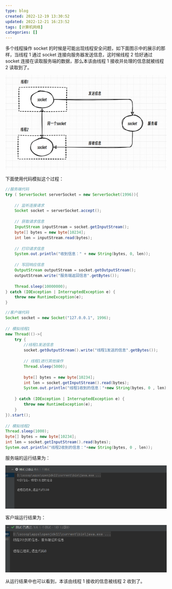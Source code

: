 ```yaml
---
type: blog
created: 2022-12-19 13:30:52
updated: 2022-12-21 16:23:52
tags: [计算机网络]
categories: []
---
```


多个线程操作 socket 的时候是可能出现线程安全问题，如下面图示中的展示的那样，当线程 1 通过 socket 连接向服务器发送信息，这时候线程 2 恰好通过 socket 连接在读取服务端的数据，那么本该由线程 1 接收并处理的信息就被线程 2 读取到了。

![](附件/image/socket连接不安全的原因_image_1.png)

下面使用代码模拟这个过程：​

```java
//服务端代码
try ( ServerSocket serverSocket = new ServerSocket(1996)){

    // 监听连接请求
    Socket socket = serverSocket.accept();

    // 获取请求信息
    InputStream inputStream = socket.getInputStream();
    byte[] bytes = new byte[10234];
    int len = inputStream.read(bytes);

    // 打印请求信息
    System.out.println("收到信息：" + new String(bytes, 0, len));

    // 写回响应信息
    OutputStream outputStream = socket.getOutputStream();
    outputStream.write("服务端返回信息".getBytes());

    Thread.sleep(10000000);
} catch (IOException | InterruptedException e) {
    throw new RuntimeException(e);
}
```

```java
//客户端代码
Socket socket = new Socket("127.0.0.1", 1996);

// 模拟线程1
new Thread(()->{
    try {
        //线程1发送信息
        socket.getOutputStream().write("线程1发送的信息".getBytes());

        // 线程1进行其他操作
        Thread.sleep(5000);

        byte[] bytes = new byte[10234];
        int len = socket.getInputStream().read(bytes);
        System.out.println("线程1收到的信息："+new String(bytes, 0 , len));

    } catch (IOException | InterruptedException e) {
        throw new RuntimeException(e);
    }
}).start();

// 模拟线程2
Thread.sleep(1000);
byte[] bytes = new byte[10234];
int len = socket.getInputStream().read(bytes);
System.out.println("线程2收到的信息："+new String(bytes, 0 , len));
```

服务端的运行结果为：​

![](附件/image/socket连接不安全的原因_image_2.png)

客户端运行结果为：​

![](附件/image/socket连接不安全的原因_image_3.png)

从运行结果中也可以看到，本该由线程 1 接收的信息被线程 2 收到了。​
